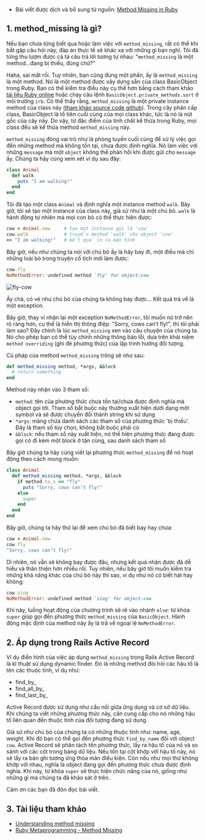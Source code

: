 * Bài viết được dịch và bổ sung từ nguồn: [Method Missing in Ruby](https://medium.com/podiihq/method-missing-in-ruby-af4c6edd5130)

## 1. method_missing là gì?

Nếu bạn chưa từng biết qua hoặc làm việc với `method_missing`, rất có thể khi bắt gặp câu hỏi này, đáp án thực tế sẽ khác xa với những gì bạn nghĩ. Tôi đã từng thu lượm được cả tá câu trả lời tương tự nhau: "`method_missing` là một method...đang bị thiếu, đúng chứ?"

Haha, sai mất rồi. Tuy nhiên, bạn cũng đúng một phần, ấy là `method_missing` là một method. Nó là một method được xây dựng sẵn của class BasicObject trong Ruby. Bạn có thể kiểm tra điều này cụ thể hơn bằng cách tham khảo [tài liệu Ruby online](http://ruby-doc.org/core-2.6.3/BasicObject.html#method-i-method_missing) hoặc chạy câu lệnh `BasicObject.private_methods.sort` ở môi trường `irb`. Có thể thấy rằng, `method_missing` là một private instance method của class này ([tham khảo source code github](https://github.com/ruby/ruby/blob/trunk/vm_eval.c#L650)). Trong cây phân cấp class, BasicObject là tổ tiên cuối cùng của mọi class khác, tức là nó là nút gốc của cây này. Do vậy, từ đặc điểm của tính chất kế thừa trong Ruby, mọi class đều sẽ kế thừa method `method_missing` này.

`method_missing` đóng vai trò như là phòng tuyến cuối cùng để xử lý việc gọi đến những method mà không tồn tại, chưa được định nghĩa. Nó làm việc với những `message` mà một `object` không thể phản hồi khi được gửi cho `message` ấy. Chúng ta hãy cùng xem xét ví dụ sau đây:

```ruby
class Animal
  def walk
    puts "I am walking!"
  end
end
```

Tôi đã tạo một class `Animal` và định nghĩa một instance method `walk`.
Bây giờ, tôi sẽ tạo một instance của class này, giả sử như là một chú bò. `walk` là hành động tự nhiên mà mọi con bò có thể thực hiện được:

```ruby
cow = Animal.new     # tạo một instance gọi là 'cow'
cow.walk             # truyền method 'walk' cho object 'cow'
=> "I am walking!"   # kết quả in ra màn hình
```

Bây giờ, nếu như chúng ta nói với chú bò ấy là hãy bay đi, một điều mà chỉ những loài bò trong truyện cổ tích mới làm được:

```ruby
cow.fly
NoMethodError: undefined method `fly' for object:cow
```

![fly-cow](https://images.viblo.asia/21820534-f5d0-4cbc-82be-c0248e50973b.gif)

Ây chà, có vẻ như chú bò của chúng ta không bay được...
Kết quả trả về là một exception.

Bây giờ, thay vì nhận lại một exception `NoMethodError`, tôi muốn nó trở nên rõ ràng hơn, cụ thể là hiển thị thông điệp: "Sorry, cows can’t fly!", thì tôi phải làm sao? Đây chính là lúc `method_missing` xen vào câu chuyện của chúng ta. Nó cho phép bạn có thể tùy chỉnh những thông báo lỗi, dựa trên khái niệm `method overriding` (ghi đè phương thức) của lập trình hướng đối tượng.

Cú pháp của method `method_missing` trông sẽ như sau:

```ruby
def method_missing method, *args, &block
  # return something
end
```

Method này nhận vào 3 tham số:
- `method`: tên của phương thức chưa tồn tại/chưa được định nghĩa mà object gọi tới. Tham số bắt buộc này thường xuất hiện dưới dạng một symbol và sẽ được chuyển đổi thành string khi sử dụng
- `*args`: mảng chứa danh sách các tham số của phương thức 'bị thiếu'. Đây là tham số tùy chọn, không bắt buộc phải có
- `&block`: nếu tham số này xuất hiện, nó thể hiện phương thức đang được gọi có đi kèm một block ở tận cùng, sau danh sách tham số

Bây giờ chúng ta hãy cùng viết lại phương thức `method_missing` để nó hoạt động theo cách mong muốn:

```ruby
class Animal
  def method_missing method, *args, &block
    if method.to_s == "fly"
      puts "Sorry, cows can’t fly!"
    else
      super
    end
  end
end
```

Bây giờ, chúng ta hãy thử lại để xem chú bò đã biết bay hay chưa:

```ruby
cow = Animal.new
cow.fly
"Sorry, cows can’t fly!"
```

Dĩ nhiên, nó vẫn sẽ không bay được đâu, nhưng kết quả nhận được đã dễ hiểu và thân thiện hơn nhiều rồi. Tuy nhiên, nếu bây giờ tôi muốn kiểm tra những khả năng khác của chú bò này thì sao, ví dụ như nó có biết hát hay không:

```ruby
cow.sing
NoMethodError: undefined method `sing' for object:cow
```

Khi này, luồng hoạt động của chương trình sẽ rẽ vào nhánh `else`: từ khóa `super` giúp gọi đến phương thức `method_missing` của `BasicObject`. Hành động mặc định của method này ấy là trả về ngoại lệ `NoMethodError`.

## 2. Áp dụng trong Rails Active Record

Ví dụ điển hình của việc áp dụng `method_missing` trong Rails Active Record là kĩ thuật sử dụng dynamic finder. Đó là những method đòi hỏi các hậu tố là tên các thuộc tính, ví dụ như:

- find_by_
- find_all_by_
- find_last_by_

Active Record được sử dụng như cầu nối giữa ứng dụng và cơ sở dữ liệu. Khi chúng ta viết những phương thức này, cần cung cấp cho nó những hậu tố liên quan đến thuộc tính của đối tượng đang sử dụng.

Giả sử như chú bò của chúng ta có những thuộc tính như: name, age, weight. Khi đó bạn có thể gọi đến phương thức `find_by_name` đối với object `cow`. Active Record sẽ phân tách tên phương thức, lấy ra hậu tố của nó và so sánh với các cột trong bảng dữ liệu. Nếu tồn tại cột khớp với hậu tố này, nó sẽ lấy ra bản ghi tương ứng thỏa mãn điều kiện. Còn nếu như mọi thứ không khớp với nhau, nghĩa là object đang gọi đến phương thức chưa được định nghĩa. Khi này, từ khóa `super` sẽ thực hiện chức năng của nó, giống như những gì mà chúng ta đã khảo sát ở trên.

Cảm ơn các bạn đã đón đọc bài viết.

## 3. Tài liệu tham khảo

- [Understanding method missing](https://www.leighhalliday.com/understanding-method-missing)
- [Ruby Metaprogramming - Method Missing](https://www.leighhalliday.com/ruby-metaprogramming-method-missing)